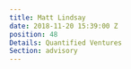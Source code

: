 ```yaml
---
title: Matt Lindsay
date: 2018-11-20 15:39:00 Z
position: 48
Details: Quantified Ventures
Section: advisory
---
```


